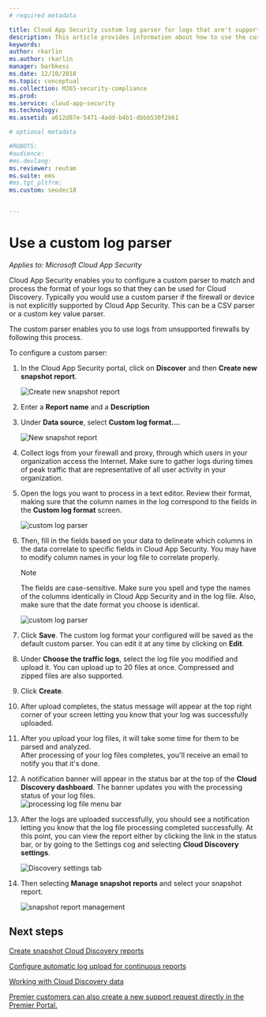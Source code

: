 ```yaml
---
# required metadata

title: Cloud App Security custom log parser for logs that are't supported
description: This article provides information about how to use the custom log parser to upload logs for devices that aren't supported to Cloud App Security.
keywords:
author: rkarlin
ms.author: rkarlin
manager: barbkess
ms.date: 12/10/2018
ms.topic: conceptual
ms.collection: M365-security-compliance
ms.prod:
ms.service: cloud-app-security
ms.technology:
ms.assetid: a612d87e-5471-4add-b4b1-dbbb530f2b61

# optional metadata

#ROBOTS:
#audience:
#ms.devlang:
ms.reviewer: reutam
ms.suite: ems
#ms.tgt_pltfrm:
ms.custom: seodec18


---
```

# Use a custom log parser

*Applies to: Microsoft Cloud App Security*

Cloud App Security enables you to configure a custom parser to match and process the format of your logs so that they can be used for Cloud Discovery. Typically you would use a custom parser if the firewall or device is not explicitly supported by Cloud App Security. This can be a CSV parser or a custom key value parser.

The custom parser enables you to use logs from unsupported firewalls by following this process. 


 
To configure a custom parser:
1. In the Cloud App Security portal, click on **Discover** and then **Create new snapshot report**.  
  
   ![Create new snapshot report](./media/create-new-snapshot-report.png)
     
2. Enter a **Report name** and a **Description**
  
3. Under **Data source**, select **Custom log format...**.  

    ![New snapshot report](./media/custom-log-upload.png)   

4. Collect logs from your firewall and proxy, through which users in your organization access the Internet. Make sure to gather logs during times of peak traffic that are representative of all user activity in your organization. 

5. Open the logs you want to process in a text editor. Review their format, making sure that the column names in the log correspond to the fields in the **Custom log format** screen.

   ![custom log parser](./media/log-data.png) 

6. Then, fill in the fields based on your data to delineate which columns in the data correlate to specific fields in Cloud App Security. You may have to modify column names in your log file to correlate properly.
  
   > [!NOTE]
    > The fields are case-sensitive. Make sure you spell and type the names of the columns identically in Cloud App Security and in the log file. Also, make sure that the date format you choose is identical.

   ![custom log parser](./media/custom-log-parser.png) 


7. Click **Save**. The custom log format your configured will be saved as the default custom parser. You can edit it at any time by clicking on **Edit**.

8. Under **Choose the traffic logs**, select the log file you modified and upload it. You can upload up to 20 files at once. Compressed and zipped files are also supported.  
  

9. Click **Create**.  

10. After upload completes, the status message will appear at the top right corner of your screen letting you know that your log was successfully uploaded.  
  
11. After you upload your log files, it will take some time for them to be parsed and analyzed.  
    After processing of your log files completes, you'll receive an email to notify you that it's done. 
  
12. A notification banner will appear in the status bar at the top of the **Cloud Discovery dashboard**. The banner updates you with the processing status of your log files.  
    ![processing log file menu bar](./media/processing-log-file-menu-bar.png) 
   
13. After the logs are uploaded successfully, you should see a notification letting you know that the log file processing completed successfully. At this point, you can view the report either by clicking the link in the status bar, or by going to the Settings cog and selecting **Cloud Discovery settings**.   
  
     ![Discovery settings tab](./media/discovery-settings-tab.png)
14. Then selecting **Manage snapshot reports** and select your snapshot report.
 
    ![snapshot report management](./media/snapshot-report-managment.png)

  
      




## Next steps
 
[Create snapshot Cloud Discovery reports](create-snapshot-cloud-discovery-reports.md)

[Configure automatic log upload for continuous reports](configure-automatic-log-upload-for-continuous-reports.md)

[Working with Cloud Discovery data](working-with-cloud-discovery-data.md)

[Premier customers can also create a new support request directly in the Premier Portal.](https://premier.microsoft.com/)  
